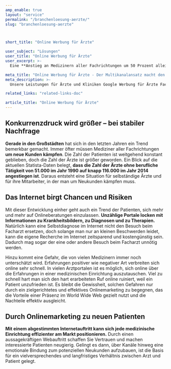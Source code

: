 ```yaml
---
amp_enable: true
layout: "service"
permalink: "/branchenloesung-aerzte/"
slug: "branchenloesung-aerzte"



short_title: "Online Werbung für Ärzte"

user_subject: "Lösungen"
user_title: "Online Werbung für Ärzte"
user_excerpt: >-
  Eine **Anstieg an Medizinern aller Fachrichtungen um 50 Prozent allein in den Jahren von 1990 bis 2015**, eine **starke Konzentration in den Städten** und knapp 116.000 Ärzte von insgesamt 480.000 Medizinern ohne Tätigkeit: Das sind die wichtigsten Eckdaten, die jeder Arzt in Deutschland kennen sollte. **Die Zahl der Patienten ist dabei weitgehend konstant geblieben.** Immer häufiger müssen Ärzte um Neukunden kämpfen, um langfristig am Markt erfolgreich zu sein. **Online Werbung** hilft Ihnen dabei, Ihre Praxis positiv von der Konkurrenz zu unterscheiden.

meta_title: "Online Werbung für Ärzte - Der Multikanalansatz macht den Unterschied"
meta_description: >-
  Unsere Leistungen für Ärzte und Kliniken Google Werbung für Ärzte Facebook Werbung für Ärzte Suchmaschinenoptimierung SEO für Ärzte Pressearbeit (PR) für Ärzte Webseitenerstellung und Pflege für Ärzte und Kliniken Eine Anstieg an Medizinern aller Fachrichtungen um 50 Prozent allein in den Jahren von 1990 bis 2015, eine starke Konzentration in den Städten und knapp 116.000... Read more »

related_links: "related-links-doc"

article_title: "Online Werbung für Ärzte"
---
```



## Konkurrenzdruck wird größer – bei stabiler Nachfrage

**Gerade in den Großstädten** hat sich in den letzten Jahren ein Trend bemerkbar gemacht. Immer öfter müssen Mediziner aller Fachrichtungen **um neue Kunden kämpfen**. Die Zahl der Patienten ist weitgehend konstant geblieben, doch die Zahl der Ärzte ist größer geworden. Ein Blick auf die aktuellen Statista-Daten belegt, **dass die Zahl der Ärzte ohne berufliche Tätigkeit von 51.000 im Jahr 1990 auf knapp 116.000 im Jahr 2014 angestiegen ist**. Daraus entsteht eine Situation für selbständige Ärzte und für ihre Mitarbeiter, in der man um Neukunden kämpfen muss.

## Das Internet birgt Chancen und Risiken

Mit dieser Entwicklung einher geht auch ein Trend der Patienten, sich mehr und mehr auf Onlineberatungen einzulassen. **Unzählige Portale locken mit Informationen zu Krankheitsbildern, zu Diagnosen und zu Therapien.** Natürlich kann eine Selbstdiagnose im Internet nicht den Besuch beim Facharzt ersetzen, doch solange man nur an kleinen Beschwerden leidet, kann die eigene Recherche im Internet zeitsparend und kostengünstig sein. Dadurch mag sogar der eine oder andere Besuch beim Facharzt unnötig werden.

Hinzu kommt eine Gefahr, die von vielen Medizinern immer noch unterschätzt wird. Erfahrungen positiver wie negativer Art verbreiten sich online sehr schnell. In vielen Arztportalen ist es möglich, sich online über die Erfahrungen in einer medizinischen Einrichtung auszutauschen. Viel zu schnell hart man sich den hart erarbeiteten Ruf online ruiniert, weil ein Patient unzufrieden ist. Es bleibt die Gewissheit, solchen Gefahren nur durch ein zielgerichtetes und effektives Onlinemarketing zu begegnen, das die Vorteile einer Präsenz im World Wide Web gezielt nutzt und die Nachteile effektiv ausgleicht.

## Durch Onlinemarketing zu neuen Patienten

**Mit einem abgestimmten Internetauftritt kann sich jede medizinische Einrichtung effizienter am Markt positionieren.** Durch einen aussagekräftigen Webauftritt schaffen Sie Vertrauen und machen interessierte Patienten neugierig. Gelingt es dann, über Kanäle hinweg eine emotionale Bindung zum potenziellen Neukunden aufzubauen, ist die Basis für ein vielversprechendes und langfristiges Verhältnis zwischen Arzt und Patient gelegt.

